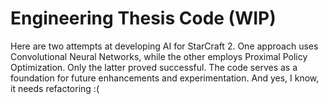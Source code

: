 # Engineering Thesis Code (WIP)

Here are two attempts at developing AI for StarCraft 2. 
One approach uses Convolutional Neural Networks, while the other employs Proximal Policy Optimization. 
Only the latter proved successful. The code serves as a foundation for future enhancements and experimentation.
And yes, I know, it needs refactoring :(
